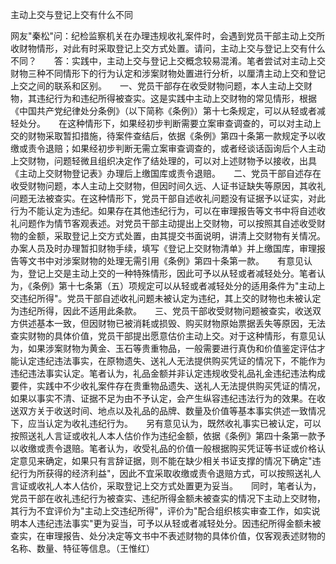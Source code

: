 主动上交与登记上交有什么不同

网友"秦松"问：纪检监察机关在办理违规收礼案件时，会遇到党员干部主动上交所收财物情形，对此有时采取登记上交方式处置。请问，主动上交与登记上交有什么不同？　　答：实践中，主动上交与登记上交概念较易混淆。笔者尝试对主动上交财物三种不同情形下的行为认定和涉案财物处置进行分析，以厘清主动上交和登记上交之间的联系和区别。　　一、党员干部存在收受财物问题，本人主动上交财物，其违纪行为和违纪所得被查实。这是实践中主动上交财物的常见情形，根据《中国共产党纪律处分条例》（以下简称《条例》）第十七条规定，可以从轻或者减轻处分。　　在这种情形下，如果经初步判断需要立案审查调查的，可以对主动上交的财物采取暂扣措施，待案件查结后，依据《条例》第四十条第一款规定予以收缴或责令退赔；如果经初步判断无需立案审查调查的，或者经谈话函询后个人主动上交财物，问题轻微且组织决定作了结处理的，可以对上述财物予以接收，出具《主动上交财物登记表》办理后上缴国库或责令退赔。　　二、党员干部自述存在收受财物问题，本人主动上交财物，但因时间久远、人证书证缺失等原因，其收礼问题无法被查实。在这种情形下，党员干部自述收礼问题没有证据予以证实，对此行为不能认定为违纪。如果存在其他违纪行为，可以在审理报告等文书中将自述收礼问题作为情节客观表述。对党员干部主动提出上交财物，可以按照其自述收受财物的金额，采取登记上交方式处置，由其提交书面说明，讲清上交财物有关情况。办案人员及时办理暂扣财物手续，填写《登记上交财物清单》并上缴国库，审理报告等文书中对涉案财物的处理无需引用《条例》第四十条第一款。　　有意见认为，登记上交是主动上交的一种特殊情形，因此可予以从轻或者减轻处分。笔者认为，《条例》第十七条第（五）项规定可以从轻或者减轻处分的适用条件为"主动上交违纪所得"。党员干部自述收礼问题未被认定为违纪，其上交的财物也未被认定为违纪所得，因此不适用此条款。　　三、党员干部收受财物问题被查实，收送双方供述基本一致，但因财物已被消耗或损毁、购买财物原始票据丢失等原因，无法查实财物的具体价值，党员干部提出愿意估价主动上交。对于这种情形，有意见认为，如果涉案财物为黄金、玉石等贵重物品，一般需要进行真伪和价值鉴定评估才能认定违纪违法事实，在原物遗失、送礼人无法提供购买凭证的情况下，不能作为违纪违法事实认定。笔者认为，礼品金额并非认定违规收受礼品礼金违纪违法构成要件，实践中不少收礼案件存在贵重物品遗失、送礼人无法提供购买凭证的情况，如果以事实不清、证据不足为由不予认定，会产生纵容违纪违法行为的效果。在收送双方关于收送时间、地点以及礼品的品牌、数量及价值等基本事实供述一致情况下，应当认定为收礼违纪行为。　　另有意见认为，既然收礼事实已被认定，可以按照送礼人言证或收礼人本人估价作为违纪金额，依据《条例》第四十条第一款予以收缴或责令退赔。笔者认为，收受礼品的价值一般根据购买凭证等书证或价格认定意见来确定，如果只有言辞证据，则不能在缺少相关书证支撑的情况下确定"违纪行为所获得的经济利益"，因此不宜采取收缴或责令退赔方式，可以按照送礼人言证或收礼人本人估价，采取登记上交方式处置更为妥当。　　同时，笔者认为，党员干部在收礼违纪行为被查实、违纪所得金额未被查实的情况下主动上交财物，其行为不宜评价为"主动上交违纪所得"，评价为"配合组织核实审查工作，如实说明本人违纪违法事实"更为妥当，可予以从轻或者减轻处分。因违纪所得金额未被查实，在审理报告、处分决定等文书中不表述财物的具体价值，仅客观表述财物的名称、数量、特征等信息。（王惟红）
